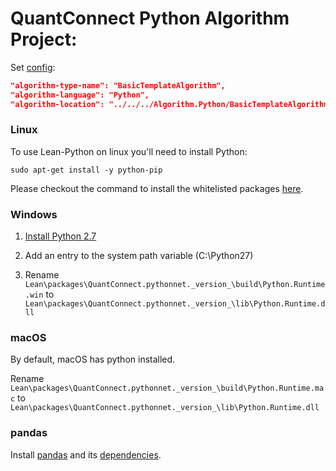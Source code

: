QuantConnect Python Algorithm Project:
=============

Set [config](https://github.com/QuantConnect/Lean/blob/master/Launcher/config.json):
```json
"algorithm-type-name": "BasicTemplateAlgorithm",
"algorithm-language": "Python",
"algorithm-location": "../../../Algorithm.Python/BasicTemplateAlgorithm.py",
```

### Linux
To use Lean-Python on linux you'll need to install Python:
```
sudo apt-get install -y python-pip
```
Please checkout the command to install the whitelisted packages [here](https://github.com/QuantConnect/Lean/blob/master/DockerfileLeanFoundation#L19).

### Windows
1. [Install Python 2.7](https://www.python.org/downloads/)

2. Add an entry to the system path variable (C:\Python27)

3. Rename `Lean\packages\QuantConnect.pythonnet._version_\build\Python.Runtime.win` to `Lean\packages\QuantConnect.pythonnet._version_\lib\Python.Runtime.dll`

### macOS
By default, macOS has python installed.

Rename `Lean\packages\QuantConnect.pythonnet._version_\build\Python.Runtime.mac` to `Lean\packages\QuantConnect.pythonnet._version_\lib\Python.Runtime.dll`

### pandas
Install [pandas](https://pandas.pydata.org/) and its [dependencies](https://pandas.pydata.org/pandas-docs/stable/install.html#dependencies).
